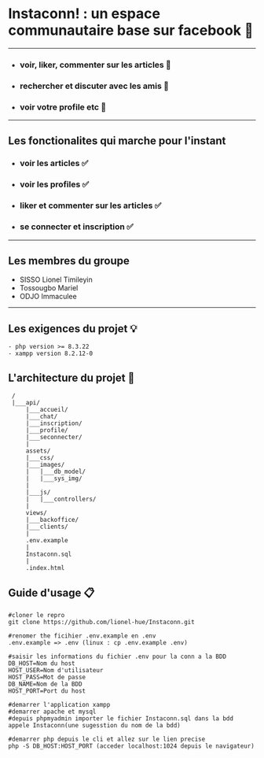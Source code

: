 # Instaconn! : un espace communautaire base sur facebook 👥

---

- ### voir, liker, commenter sur les articles 📰 
- ### rechercher et discuter avec les amis 💬
- ### voir votre profile etc 👤

---

## **Les fonctionalites** qui marche pour l'instant

- ### voir les articles ✅
- ### voir les profiles ✅
- ### liker et commenter sur les articles ✅
- ### se connecter et inscription ✅

---

## Les membres du groupe

- SISSO Lionel Timileyin
- Tossougbo Mariel
- ODJO Immaculee

---

## Les exigences du projet 💡

```
- php version >= 8.3.22
- xampp version 8.2.12-0 
```

## L'architecture du projet 📂
```
 /
 |___api/
     |___accueil/
     |___chat/
     |___inscription/
     |___profile/
     |___seconnecter/
     |
     assets/
     |___css/
     |___images/
     |   |___db_model/
     |   |___sys_img/
     |    
     |___js/
     |   |___controllers/
     |
     views/
     |___backoffice/
     |___clients/
     |
     .env.example
     |
     Instaconn.sql
     |
     .index.html
```

## Guide d'usage 📋

```
#cloner le repro
git clone https://github.com/lionel-hue/Instaconn.git

#renomer the ficihier .env.example en .env
.env.example => .env (linux : cp .env.example .env)

#saisir les informations du fichier .env pour la conn a la BDD
DB_HOST=Nom du host
HOST_USER=Nom d'utilisateur
HOST_PASS=Mot de passe
DB_NAME=Nom de la BDD
HOST_PORT=Port du host 

#demarrer l'application xampp 
#demarrer apache et mysql
#depuis phpmyadmin importer le fichier Instaconn.sql dans la bdd appele Instaconn(une sugesstion du nom de la bdd)

#demarrer php depuis le cli et allez sur le lien precise
php -S DB_HOST:HOST_PORT (acceder localhost:1024 depuis le navigateur)
```